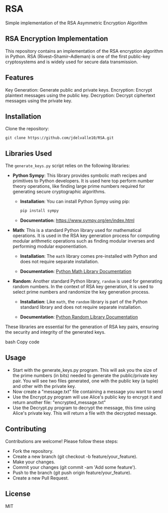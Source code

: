 # RSA
Simple implementation of the RSA Asymmetric Encryption Algorithm

## RSA Encryption Implementation
This repository contains an implementation of the RSA encryption algorithm in Python. RSA (Rivest–Shamir–Adleman) is 
one of the first public-key cryptosystems and is widely used for secure data transmission.

## Features
Key Generation: Generate public and private keys.
Encryption: Encrypt plaintext messages using the public key.
Decryption: Decrypt ciphertext messages using the private key.

## Installation
Clone the repository:
```
git clone https://github.com/jdelvalle10/RSA.git
```
## Libraries Used

The `generate_keys.py` script relies on the following libraries:

- **Python Sympy**: This library provides symbolic math recipes and primitives to Python developers. It is used here top perform number theory operations, like finding large prime numbers required for generating secure cryptographic algorithms.

    - **Installation**: You can install Python Sympy using pip:

        ```bash
        pip install sympy
        ```

    - **Documentation**: https://www.sympy.org/en/index.html

- **Math**: This is a standard Python library used for mathematical operations. It is used in the RSA key generation process for computing modular arithmetic operations such as finding modular inverses and performing modular exponentiation.

    - **Installation**: The `math` library comes pre-installed with Python and does not require separate installation.

    - **Documentation**: [Python Math Library Documentation](https://docs.python.org/3/library/math.html)

- **Random**: Another standard Python library, `random` is used for generating random numbers. In the context of RSA key generation, it is used to select prime numbers and randomize the key generation process.

    - **Installation**: Like `math`, the `random` library is part of the Python standard library and does not require separate installation.

    - **Documentation**: [Python Random Library Documentation](https://docs.python.org/3/library/random.html)

These libraries are essential for the generation of RSA key pairs, ensuring the security and integrity of the generated keys.

bash
Copy code
## Usage
* Start with the generate_keys.py program. This will ask you the size of the prime numbers (in bits) needed to generate the public/private key pair. You will see two files generated, one with the public key (a tuple) and other with the private key. 
* Now create a "message.txt" file containing a message you want to send 
* Use the Encrypt.py program will use Alice's public key to encrypt it and return another file: "encrypted_message.txt"
* Use the Decrypt.py program to decrypt the message, this time using Alice's private key. This will return a file with the decrypted message.

## Contributing
Contributions are welcome! Please follow these steps:

* Fork the repository.
* Create a new branch (git checkout -b feature/your_feature).
* Make your changes.
* Commit your changes (git commit -am 'Add some feature').
* Push to the branch (git push origin feature/your_feature).
* Create a new Pull Request.

## License
MIT

